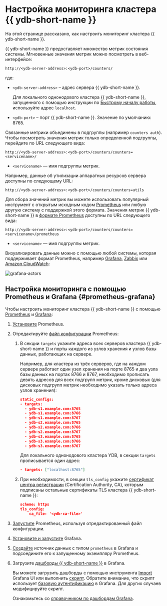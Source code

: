 # Настройка мониторинга кластера {{ ydb-short-name }}

На этой странице рассказано, как настроить мониторинг кластера {{ ydb-short-name }}.

{{ ydb-short-name }} предоставляет множество метрик состояния системы. Мгновенные значения метрик можно посмотреть в веб-интерфейсе:

```text
http://<ydb-server-address>:<ydb-port>/counters/
```

где:

- `<ydb-server-address>` – адрес сервера {{ ydb-short-name }}.

  Для локального однонодового кластера {{ ydb-short-name }}, запущенного с помощью инструкции по [Быстрому началу работы](../../quickstart.md), используйте адрес `localhost`.

- `<ydb-port>` – порт {{ ydb-short-name }}. Значение по умолчанию: 8765.

Связанные метрики объединены в подгруппы (например `counters auth`). Чтобы посмотреть значения метрик только определенной подгруппы, перейдите по URL следующего вида:

```text
http://<ydb-server-address>:<ydb-port>/counters/counters=<servicename>/
```

- `<servicename>` — имя подгруппы метрик.

Например, данные об утилизации аппаратных ресурсов сервера доступны по следующему URL:

```text
http://<ydb-server-address>:<ydb-port>/counters/counters=utils
```

Для сбора значений метрик вы можете использовать популярный инструмент с открытым исходным кодом [Prometheus](https://prometheus.io/) или любую другую систему с поддержкой этого формата. Значения метрик {{ ydb-short-name }} в [формате Prometheus](https://prometheus.io/docs/instrumenting/exposition_formats/) доступны по URL следующего вида:

```text
http://<ydb-server-address>:<ydb-port>/counters/counters=<servicename>/prometheus
```

- `<servicename>` — имя подгруппы метрик.

Визуализировать данные можно с помощью любой системы, которая поддерживает формат Prometheus, например [Grafana](https://grafana.com/), [Zabbix](https://www.zabbix.com/ru/) или [Amazon CloudWatch](https://aws.amazon.com/ru/cloudwatch/):

![grafana-actors](../../_assets/grafana-actors.png)

## Настройка мониторинга с помощью Prometheus и Grafana {#prometheus-grafana}

Чтобы настроить мониторинг кластера {{ ydb-short-name }} с помощью [Prometheus](https://prometheus.io/) и [Grafana](https://grafana.com/):

1. [Установите](https://prometheus.io/docs/prometheus/latest/getting_started) Prometheus.

1. Отредактируйте [файл конфигурации](https://github.com/ydb-platform/ydb/tree/main/ydb/deploy/grafana_dashboards/local_ydb_prometheus.yml) Prometheus:

    1. В секции `targets` укажите адреса всех серверов кластера {{ ydb-short-name }} и порты каждого из узлов хранения и узлов базы данных, работающих на сервере.

        Например, для кластера из трёх серверов, где на каждом сервере работает один узел хранения на порте 8765 и два узла базы данных на портах 8766 и 8767, необходимо прописать девять адресов для всех подгрупп метрик, кроме дисковых (для дисковых подгрупп метрик необходимо указать только адреса узлов хранения):

        ```json
        static_configs:
        - targets:
          - ydb-s1.example.com:8765
          - ydb-s1.example.com:8766
          - ydb-s1.example.com:8767
          - ydb-s2.example.com:8765
          - ydb-s2.example.com:8766
          - ydb-s2.example.com:8767
          - ydb-s3.example.com:8765
          - ydb-s3.example.com:8766
          - ydb-s3.example.com:8767
        ```

        Для локального однонодового кластера YDB, в секции `targets` прописывается один адрес:

        ```json
        - targets: ["localhost:8765"]
        ```

    1. При необходимости, в секции `tls_config` укажите [сертификат центра регистрации](../deployment-options/manual/initial-deployment.md#tls-certificates) (Certification Authority, CA), которым подписаны остальные сертификаты TLS кластера {{ ydb-short-name }}:

       ```json
       scheme: https
       tls_config:
           ca_file: '<ydb-ca-file>'
       ```

1. [Запустите](https://prometheus.io/docs/prometheus/latest/getting_started/#starting-prometheus) Prometheus, используя отредактированный файл конфигурации.

1. [Установите и запустите](https://grafana.com/docs/grafana/latest/getting-started/getting-started/) Grafana.

1. [Создайте](https://prometheus.io/docs/visualization/grafana/#creating-a-prometheus-data-source) источник данных с типом `prometheus` в Grafana и подсоедините его к запущенному экземпляру Prometheus.

1. Загрузите [дашборды {{ ydb-short-name }}](https://github.com/ydb-platform/ydb/tree/main/ydb/deploy/helm/ydb-prometheus/dashboards) в Grafana.

    Вы можете загрузить дашборды с помощью инструмента [Import](https://grafana.com/docs/grafana/latest/dashboards/export-import/#import-dashboard) Grafana UI или выполнить [скрипт](https://github.com/ydb-platform/ydb/tree/main/ydb/deploy/grafana_dashboards/local_upload_dashboards.sh). Обратите внимание, что скрипт использует [базовую аутентификацию](https://grafana.com/docs/grafana/latest/http_api/create-api-tokens-for-org/#authentication) в Grafana. Для других случаев модифицируйте скрипт.

    Ознакомьтесь со [справочником по дашбордам Grafana](../../reference/observability/metrics/grafana-dashboards.md).
